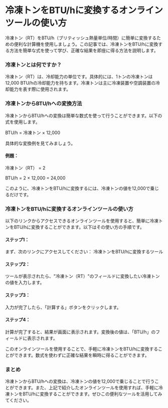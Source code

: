 冷凍トンをBTU/hに変換するオンラインツールの使い方
===========================

冷凍トン（RT）をBTU/h（ブリティッシュ熱量単位/時間）に簡単に変換するための便利な計算機を使用しましょう。この記事では、冷凍トンをBTU/hに変換する方法を簡単な式を使って学び、正確な結果を即座に得る方法を説明します。

### 冷凍トンとは何ですか？

冷凍トン（RT）は、冷却能力の単位です。具体的には、1トンの冷凍トンは12,000 BTU/hの冷却能力を持ちます。冷凍トンは主に冷凍装置や空調装置の冷却能力を表す際に使用されます。

### 冷凍トンからBTU/hへの変換方法

冷凍トンからBTU/hへの変換は簡単な数式を使って行うことができます。以下の式を使用します。

BTU/h = 冷凍トン × 12,000

具体的な変換例を見てみましょう。

#### 例題：

冷凍トン（RT） = 2

BTU/h = 2 × 12,000 = 24,000

このように、冷凍トンをBTU/hに変換するには、冷凍トンの値を12,000で乗じるだけです。

### 冷凍トンをBTU/hに変換するオンラインツールの使い方

以下のリンクからアクセスできるオンラインツールを使用すると、簡単に冷凍トンをBTU/hに変換することができます。以下はその使い方の手順です。

#### ステップ1：

まず、次のリンクにアクセスしてください： 冷凍トンをBTU/hに変換するツール

#### ステップ2：

ツールが表示されたら、"冷凍トン（RT）"のフィールドに変換したい冷凍トンの値を入力します。

#### ステップ3：

入力が完了したら、「計算する」ボタンをクリックします。

#### ステップ4：

計算が完了すると、結果が画面に表示されます。変換後の値は、「BTU/h」のフィールドに表示されます。

このオンラインツールを使用することで、手軽に冷凍トンをBTU/hに変換することができます。数式を使わずに正確な結果を瞬時に得ることができます。

### まとめ

冷凍トンからBTU/hへの変換は、冷凍トンの値を12,000で乗じることで行うことができます。また、上記で紹介したオンラインツールを使用すれば、手軽に冷凍トンをBTU/hに変換することができます。ぜひこの便利なツールを活用してみてください。